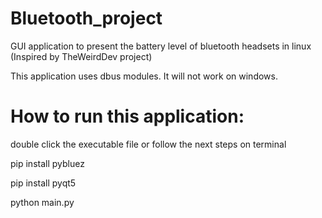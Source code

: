 # Bluetooth_project
GUI application to present the battery level of bluetooth headsets in linux (Inspired by TheWeirdDev project)

This application uses dbus modules. It will not work on windows.

# How to run this application:
double click the executable file
or follow the next steps on terminal

pip install pybluez

pip install pyqt5

python main.py


